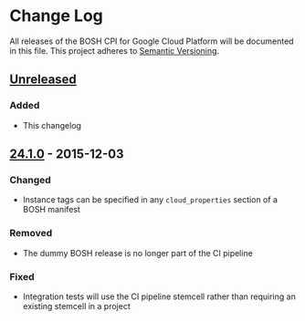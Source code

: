 # Change Log
All releases of the BOSH CPI for Google Cloud Platform will be documented in
this file. This project adheres to [Semantic Versioning](http://semver.org/).

## [Unreleased]
### Added
- This changelog

## [24.1.0] - 2015-12-03

### Changed
- Instance tags can be specified in any `cloud_properties` section of a BOSH manifest

### Removed
- The dummy BOSH release is no longer part of the CI pipeline

### Fixed
- Integration tests will use the CI pipeline stemcell rather than requiring an existing stemcell in a project

[Unreleased]: https://github.com/cloudfoundry-incubator/bosh-google-cpi-release/compare/v24.1.0...HEAD
[24.1.0]: https://github.com/cloudfoundry-incubator/bosh-google-cpi-release/compare/v24...v24.1.0
